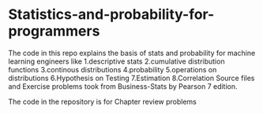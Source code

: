 # Statistics-and-probability-for-programmers
The code in this repo explains the basis of stats and probability for machine learning engineers like
1.descriptive stats
2.cumulative distribution functions
3.continous distributions
4.probability
5.operations on distributions
6.Hypothesis on Testing
7.Estimation
8.Correlation
Source files and Exercise problems took from Business-Stats by Pearson 7 edition.

The code in the repository is for Chapter review problems

